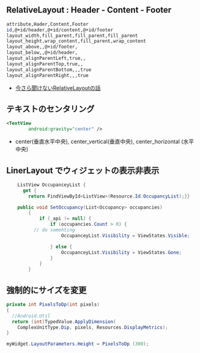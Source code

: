 ## RelativeLayout : Header - Content - Footer

~~~bash
attribute,Hader,Content,Footer
id,@+id/header,@+id/content,@+id/footer
layout_width,fill_parent,fill_parent,fill_parent
layout_height,wrap_content,fill_parent,wrap_content
layout_above,,@+id/footer,
layout_below,,@+id/header,
layout_alignParentLeft,true,,
layout_alignParentTop,true,,
layout_alignParentBottom,,,true
layout_alignParentRight,,,true
~~~

- [今さら聞けないRelativeLayoutの話 ](http://qiita.com/yysk/items/c686153b39d32571d1bd)

## テキストのセンタリング

~~~xml
<TextView
        android:gravity="center" />
~~~

- center(垂直水平中央), center_vertical(垂直中央), center_horizontal (水平中央)

## LinerLayout でウィジェットの表示非表示

~~~csharp
    ListView OccupanceyList {
      get {
        return FindViewById<ListView>(Resource.Id.OccupancyList);}}

    public void SetOccupancy(List<Occupancy> occupancies)
		{
			if (_api != null) {
				if (occupancies.Count > 0) {
          // do somehting
					OccupanceyList.Visibility = ViewStates.Visible;

				} else {
					OccupanceyList.Visibility = ViewStates.Gone;
				}
			}
		}
~~~    

## 強制的にサイズを変更

~~~csharp
private int PixelsToDp(int pixels)
{
  //Android.Util
  return (int)TypedValue.ApplyDimension(
    ComplexUnitType.Dip, pixels, Resources.DisplayMetrics);
}
~~~

~~~csharp
myWidget.LayoutParameters.Height = PixelsToDp (300);
~~~
